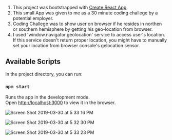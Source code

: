 1. This project was bootstrapped with [Create React App](https://github.com/facebook/create-react-app).
2. This small App was given to me as a 30 minute coding challege by a potential employer. 
3. Coding Challege was to show user on browser if he resides in northen or southern hemisphere by getting his geo-location from browser.
4. I used 'window.navigator.geolocation' service to access user's location. If this service doesn't return proper location, you might have to manually set your location from browser console's gelocation sensor.

## Available Scripts

In the project directory, you can run:

### `npm start`

Runs the app in the development mode.<br>
Open [http://localhost:3000](http://localhost:3000) to view it in the browser.

![Screen Shot 2019-03-30 at 5 33 16 PM](https://user-images.githubusercontent.com/48612551/55281995-f2871800-5311-11e9-9d7c-20bd2fa54fb7.png)

![Screen Shot 2019-03-30 at 5 32 30 PM](https://user-images.githubusercontent.com/48612551/55282000-f61a9f00-5311-11e9-8f16-cba96a1c5db2.png)

![Screen Shot 2019-03-30 at 5 33 23 PM](https://user-images.githubusercontent.com/48612551/55282002-f9ae2600-5311-11e9-9b26-023bf9fe5215.png)
